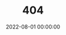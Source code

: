 ---
title: 404
date: 2022-08-01 00:00:00
type: "404"
layout: "404"
description: "Cannot find the page you want :("
---